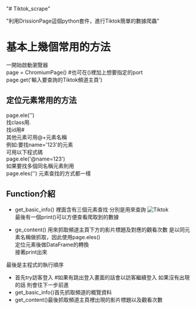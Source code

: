 "# Tiktok_scrape" 

"利用DrissionPage這個python套件，進行Tiktok簡單的數據爬蟲"

基本上幾個常用的方法  
=====  

一開始啟動瀏覽器  
page = ChromiumPage() #也可在()裡加上想要指定的port  
page.get('輸入要查詢的Tiktok頻道主頁')


定位元素常用的方法  
-----

page.ele('')  
找class用.  
找id用#  
其他元素可用@+元素名稱  
例如:要找name='123'的元素  
可用以下程式碼  
page.ele('@name=123')   
如果要找多個同名稱元素則用  
page.eles('') 元素查找的方式都一樣  


Function介紹
-------

* get_basic_info()
裡面含有三個元素查找 分別是用來查詢
![Tiktok](https://github.com/user-attachments/assets/0f80a13c-ffc5-4706-a3ab-81159494215a)  
最後有一個print()可以方便查看爬取到的數據

* ge_content()
用來抓取頻道主頁下方的影片標題及對應的觀看次數
是以同元素名稱做抓取，因此使用page.eles()  
定位元素後做DataFrame的轉換  
接著print出來

最後是主程式的執行順序
* 首先try訪客登入 #如果有跳出登入畫面的話會以訪客繼續登入 如果沒有出現的話 則會往下一步前進
* get_basic_info()首先抓取頻道的概覽資料
* get_content()最後抓取頻道主頁裡出現的影片標題以及觀看次數


